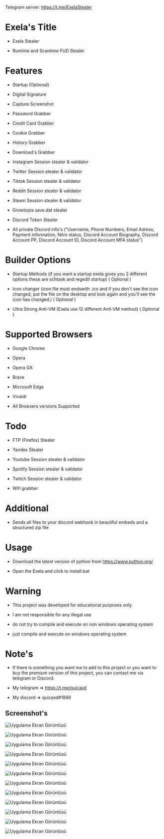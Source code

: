  
   Telegram server: https://t.me/ExelaStealer
   
# Exela's Title
- Exela Stealer

- Runtime and Scantime FUD Stealer

# Features

- Startup (Optional)

- Digital Signature

- Capture Screenshot

- Password Grabber

- Credit Card Grabber

- Cookie Grabber

- History Grabber

- Download's Grabber

- Instagram Session stealer & validator

- Twitter Session stealer & validator

- Tiktok Session stealer & validator

- Reddit Session stealer & validator

- Steam Session stealer & validator

- Growtopia save.dat stealer

- Discord Token Stealer

- All private Discord info's ("Username, Phone Numbers, Email Adress, Payment information, Nitro status, Discord Account Biography, Discord Account PP, Discord Account ID, Discord Account MFA status")


# Builder Options

- Startup Methods (if you want a startup exela gives you 2 different options these are schtask and regedit startup) ( Optional )

- Icon changer (icon file must endswith .ico and if you don't see the icon changed, put the file on the desktop and look again and you'll see the icon has changed.) ( Optional )

- Ultra Strong Anti-VM (Exela use 12 different Anti-VM method) ( Optional )

# Supported Browsers

- Google Chrome

- Opera

- Opera GX

- Brave

- Microsoft Edge

- Vivaldi

- All Browsers versions Supported

# Todo

- FTP (Firefox) Stealer

- Yandex Stealer

- Youtube Session stealer & validator

- Spotify Session stealer & validator

- Twitch Session stealer & validator

- Wifi grabber

# Additional

- Sends all files to your discord webhook in beautiful embeds and a structured zip file

# Usage

- Download the latest version of python from https://www.python.org/

- Open the Exela and click to install.bat

# Warning

- This project was developed for educational purposes only.

- I am not responsible for any illegal use

- do not try to compile and execute on non windows operating system

- just compile and execute on windows operating system

# Note's
- If there is something you want me to add to this project or you want to buy the premium version of this project, you can contact me via telegram or Discord.

- My telegram => https://t.me/quicaxd

- My discord => quicaxd#1888


## Screenshot's

![Uygulama Ekran Görüntüsü](https://i.hizliresim.com/h7gzzcw.png)

![Uygulama Ekran Görüntüsü](https://i.hizliresim.com/bmp8fcl.png)

![Uygulama Ekran Görüntüsü](https://i.hizliresim.com/pukzrjo.png)

![Uygulama Ekran Görüntüsü](https://i.hizliresim.com/r9g6g2n.png)

![Uygulama Ekran Görüntüsü](https://i.hizliresim.com/iw1jtiw.png)
  
![Uygulama Ekran Görüntüsü](https://i.hizliresim.com/1iilk44.png)

![Uygulama Ekran Görüntüsü](https://i.hizliresim.com/8hkshjv.png)

![Uygulama Ekran Görüntüsü](https://i.hizliresim.com/57sxo18.png)

![Uygulama Ekran Görüntüsü](https://i.hizliresim.com/a3o58vt.png)

![Uygulama Ekran Görüntüsü](https://i.hizliresim.com/t28m15t.png)

![Uygulama Ekran Görüntüsü](https://i.hizliresim.com/jxsfrne.png)

![Uygulama Ekran Görüntüsü](https://i.hizliresim.com/shuxkeq.png)
